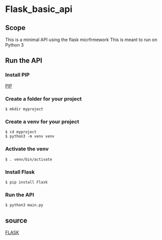 # Flask_basic_api

## Scope

This is a minimal API using the flask micrfrmework
This is meant to run on Python 3

## Run the API

### Install PIP

[PIP](https://pip.pypa.io/en/stable/installing/)

### Create a folder for your project

    $ mkdir myproject

### Create a venv for your project

    $ cd myproject
    $ python3 -m venv venv

### Activate the venv

    $ . venv/bin/activate

### Install Flask

    $ pip install Flask

### Run the API

    $ python3 main.py

## source

[FLASK](https://palletsprojects.com/p/flask/)
